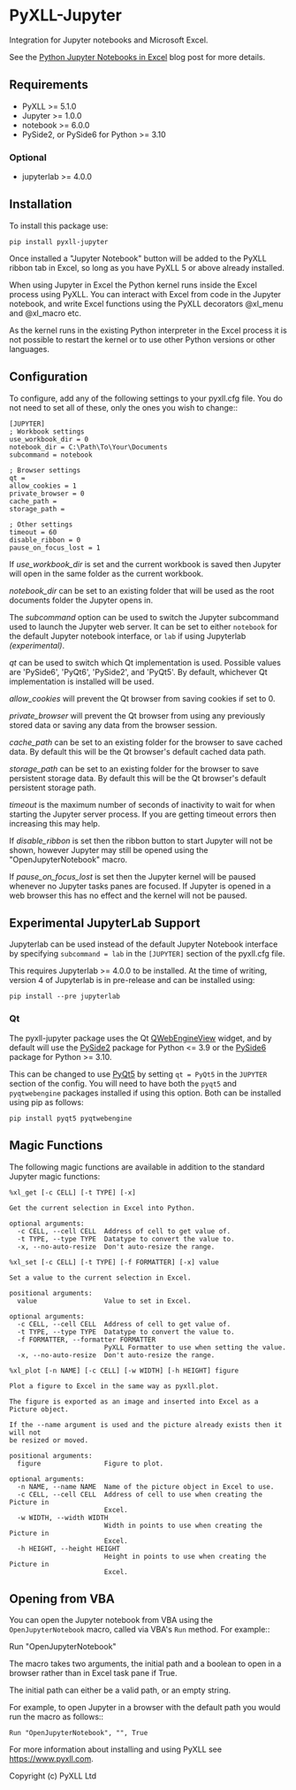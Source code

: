 # PyXLL-Jupyter

Integration for Jupyter notebooks and Microsoft Excel.

See the [Python Jupyter Notebooks in Excel](https://www.pyxll.com/blog/python-jupyter-notebooks-in-excel/) blog post for more details.

## Requirements

- PyXLL >= 5.1.0
- Jupyter >= 1.0.0
- notebook >= 6.0.0
- PySide2, or PySide6 for Python >= 3.10
  
### Optional

- jupyterlab >= 4.0.0

## Installation

To install this package use:

    pip install pyxll-jupyter

Once installed a "Jupyter Notebook" button will be added to the PyXLL ribbon tab in Excel, so
long as you have PyXLL 5 or above already installed.

When using Jupyter in Excel the Python kernel runs inside the Excel process using PyXLL. You
can interact with Excel from code in the Jupyter notebook, and write Excel functions
using the PyXLL decorators @xl_menu and @xl_macro etc.

As the kernel runs in the existing Python interpreter in the Excel process it is not possible
to restart the kernel or to use other Python versions or other languages.

## Configuration

To configure, add any of the following settings to your pyxll.cfg file. You do not need
to set all of these, only the ones you wish to change::

    [JUPYTER]
    ; Workbook settings
    use_workbook_dir = 0
    notebook_dir = C:\Path\To\Your\Documents
    subcommand = notebook

    ; Browser settings
    qt =
    allow_cookies = 1
    private_browser = 0
    cache_path =
    storage_path =

    ; Other settings
    timeout = 60
    disable_ribbon = 0
    pause_on_focus_lost = 1

If *use_workbook_dir* is set and the current workbook is saved then Jupyter will open in the same folder
as the current workbook.

*notebook_dir* can be set to an existing folder that will be used as the root documents folder the Jupyter
opens in.

The *subcommand* option can be used to switch the Jupyter subcommand used to launch the Jupyter web server.
It can be set to either `notebook` for the default Jupyter notebook interface, or `lab` if using Jupyterlab
*(experimental)*.

*qt* can be used to switch which Qt implementation is used. Possible values are 'PySide6', 'PyQt6', 'PySide2',
and 'PyQt5'. By default, whichever Qt implementation is installed will be used.

*allow_cookies* will prevent the Qt browser from saving cookies if set to 0.

*private_browser* will prevent the Qt browser from using any previously stored data or saving any data from
the browser session.

*cache_path* can be set to an existing folder for the browser to save cached data. By default this will be
the Qt browser's default cached data path.

*storage_path* can be set to an existing folder for the browser to save persistent storage data. By default this will be
the Qt browser's default persistent storage path.

*timeout* is the maximum number of seconds of inactivity to wait for when starting the Jupyter server process. If you
are getting timeout errors then increasing this may help.

If *disable_ribbon* is set then the ribbon button to start Jupyter will not be shown, however Jupyter
may still be opened using the "OpenJupyterNotebook" macro.

If *pause_on_focus_lost* is set then the Jupyter kernel will be paused whenever no Jupyter tasks panes are
focused. If Jupyter is opened in a web browser this has no effect and the kernel will not be paused.


## Experimental JupyterLab Support

Jupyterlab can be used instead of the default Jupyter Notebook interface by specifying
`subcommand = lab` in the ``[JUPYTER]`` section of the pyxll.cfg file.

This requires Jupyterlab >= 4.0.0 to be installed. At the time of writing, version 4 of Jupyterlab is in
pre-release and can be installed using:

    pip install --pre jupyterlab

### Qt

The pyxll-jupyter package uses the Qt [QWebEngineView](https://doc.qt.io/qt-5/qwebengineview.html) widget, and by
default will use the [PySide2](https://pypi.org/project/PySide2/) package for Python <= 3.9 or
the [PySide6](https://pypi.org/project/PySide6/) package for Python >= 3.10.

This can be changed to use [PyQt5](https://www.riverbankcomputing.com/software/pyqt/) by setting `qt = PyQt5` in
the `JUPYTER` section of the config. You will need to have both the `pyqt5` and `pyqtwebengine` packages installed
if using this option. Both can be installed using pip as follows:

    pip install pyqt5 pyqtwebengine

## Magic Functions

The following magic functions are available in addition to the standard Jupyter magic functions:

```
%xl_get [-c CELL] [-t TYPE] [-x]

Get the current selection in Excel into Python.

optional arguments:
  -c CELL, --cell CELL  Address of cell to get value of.
  -t TYPE, --type TYPE  Datatype to convert the value to.
  -x, --no-auto-resize  Don't auto-resize the range.
```

```
%xl_set [-c CELL] [-t TYPE] [-f FORMATTER] [-x] value

Set a value to the current selection in Excel.

positional arguments:
  value                 Value to set in Excel.

optional arguments:
  -c CELL, --cell CELL  Address of cell to get value of.
  -t TYPE, --type TYPE  Datatype to convert the value to.
  -f FORMATTER, --formatter FORMATTER
                        PyXLL Formatter to use when setting the value.
  -x, --no-auto-resize  Don't auto-resize the range.
```

```
%xl_plot [-n NAME] [-c CELL] [-w WIDTH] [-h HEIGHT] figure

Plot a figure to Excel in the same way as pyxll.plot.

The figure is exported as an image and inserted into Excel as a Picture object.

If the --name argument is used and the picture already exists then it will not
be resized or moved.

positional arguments:
  figure                Figure to plot.

optional arguments:
  -n NAME, --name NAME  Name of the picture object in Excel to use.
  -c CELL, --cell CELL  Address of cell to use when creating the Picture in
                        Excel.
  -w WIDTH, --width WIDTH
                        Width in points to use when creating the Picture in
                        Excel.
  -h HEIGHT, --height HEIGHT
                        Height in points to use when creating the Picture in
                        Excel.
```

## Opening from VBA

You can open the Jupyter notebook from VBA using the ``OpenJupyterNotebook`` macro, called
via VBA's ``Run`` method. For example::

  Run "OpenJupyterNotebook"

The macro takes two arguments, the initial path and a boolean to open in a browser rather
than in Excel task pane if True.

The initial path can either be a valid path, or an empty string.

For example, to open Jupyter in a browser with the default path you would run the macro as follows::

    Run "OpenJupyterNotebook", "", True


For more information about installing and using PyXLL see https://www.pyxll.com.

Copyright (c) PyXLL Ltd
